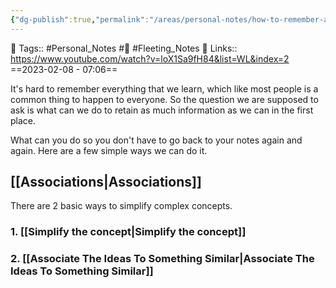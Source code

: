 ```yaml
---
{"dg-publish":true,"permalink":"/areas/personal-notes/how-to-remember-all-the-notes-you-take/","dgPassFrontmatter":true,"noteIcon":"3","created":"2023-11-14T21:08:40.226+05:30","updated":"2023-12-26T22:56:11.455+05:30"}
---
```


🧶 Tags:: #Personal_Notes #🌱 #Fleeting_Notes 
🔗 Links:: https://www.youtube.com/watch?v=loX1Sa9fH84&list=WL&index=2
==2023-02-08 - 07:06==

It's hard to remember everything that we learn, which like most people is a common thing to happen to everyone. So the question we are supposed to ask is what can we do to retain as much information as we can in the first place.

What can you do so you don't have to go back to your notes again and again. Here are a few simple ways we can do it.

## [[Associations\|Associations]]

There are 2 basic ways to simplify complex concepts.
### 1. [[Simplify the concept\|Simplify the concept]]
### 2. [[Associate The Ideas To Something Similar\|Associate The Ideas To Something Similar]]
